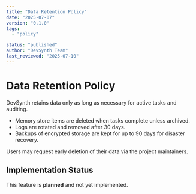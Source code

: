 ```yaml
---
title: "Data Retention Policy"
date: "2025-07-07"
version: "0.1.0"
tags:
  - "policy"

status: "published"
author: "DevSynth Team"
last_reviewed: "2025-07-10"
---
```


# Data Retention Policy

DevSynth retains data only as long as necessary for active tasks and auditing.

- Memory store items are deleted when tasks complete unless archived.
- Logs are rotated and removed after 30 days.
- Backups of encrypted storage are kept for up to 90 days for disaster recovery.


Users may request early deletion of their data via the project maintainers.
## Implementation Status

This feature is **planned** and not yet implemented.
